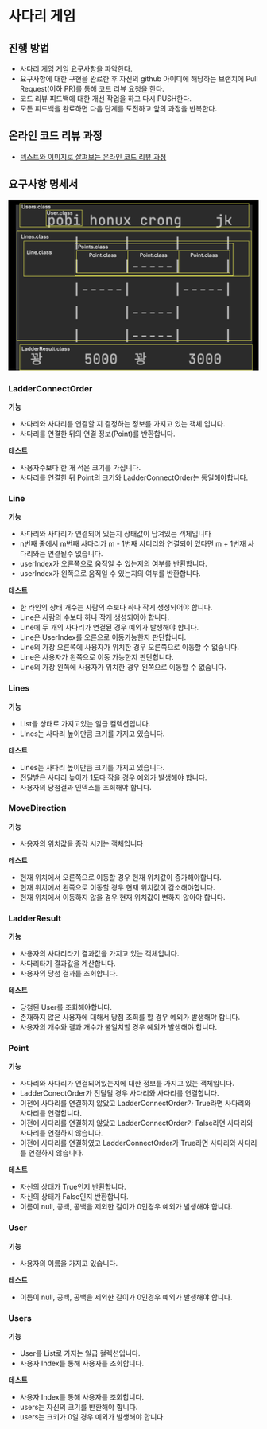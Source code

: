 # 사다리 게임
## 진행 방법
* 사다리 게임 게임 요구사항을 파악한다.
* 요구사항에 대한 구현을 완료한 후 자신의 github 아이디에 해당하는 브랜치에 Pull Request(이하 PR)를 통해 코드 리뷰 요청을 한다.
* 코드 리뷰 피드백에 대한 개선 작업을 하고 다시 PUSH한다.
* 모든 피드백을 완료하면 다음 단계를 도전하고 앞의 과정을 반복한다.

## 온라인 코드 리뷰 과정
* [텍스트와 이미지로 살펴보는 온라인 코드 리뷰 과정](https://github.com/nextstep-step/nextstep-docs/tree/master/codereview)

## 요구사항 명세서
![](LadderGameImage.png)
###  LadderConnectOrder

**기능**
* 사다리와 사다리를 연결할 지 결정하는 정보를 가지고 있는 객체 입니다.
* 사다리를 연결한 뒤의 연결 정보(Point)를 반환합니다.

**테스트**
* 사용자수보다 한 개 적은 크기를 가집니다.
* 사다리를 연결한 뒤 Point의 크기와 LadderConnectOrder는 동일해야합니다.

###  Line
**기능**
* 사다리와 사다리가 연결되어 있는지 상태값이 담겨있는 객체입니다
* n번째 줄에서 m번째 사다리가 m - 1번째 사디리와 연결되어 있다면 m + 1번재 사다리와는 연결될수 없습니다.
* userIndex가 오른쪽으로 움직일 수 있는지의 여부를 반환합니다.
* userIndex가 왼쪽으로 움직일 수 있는지의 여부를 반환합니다.

**테스트**
* 한 라인의 상태 개수는 사람의 수보다 하나 작게 생성되어야 합니다.
* Line은 사람의 수보다 하나 작게 생성되어야 합니다.
* Line에 두 개의 사다리가 연결된 경우 예외가 발생해야 합니다.
* Line은 UserIndex를 오른으로 이동가능한지 판단합니다.
* Line의 가장 오른쪽에 사용자가 위치한 경우 오른쪽으로 이동할 수 없습니다.
* Line은 사용자가 왼쪽으로 이동 가능한지 판단합니다.
* Line의 가장 왼쪽에 사용자가 위치한 경우 왼쪽으로 이동할 수 없습니다.

### Lines
**기능**
* List<Line>을 상태로 가지고있는 일급 컬렉션입니다.
* LInes는 사다리 높이만큼 크기를 가지고 있습니다.

**테스트**
* Lines는 사다리 높이만큼 크기를 가지고 있습니다.
* 전달받은 사다리 높이가 1도다 작을 경우 예외가 발생해야 합니다.
* 사용자의 당첨결과 인덱스를 조회해야 합니다.

### MoveDirection
**기능**
* 사용자의 위치값을 증감 시키는 객체입니다

**테스트**
* 현재 위치에서 오른쪽으로 이동할 경우 현재 위치값이 증가해야합니다.
* 현재 위치에서 왼쪽으로 이동할 경우 현재 위치값이 감소해야합니다.
* 현재 위치에서 이동하지 않을 경우 현재 위치값이 변하지 않아야 합니다.

### LadderResult
**기능**
* 사용자의 사다리타기 결과값을 가지고 있는 객체입니다.
* 사다리타기 결과값을 계산합니다.
* 사용자의 당첨 결과를 조회합니다.

**테스트**
* 당첨된 User를 조회해야합니다.
* 존재하지 않은 사용자에 대해서 당첨 조회를 할 경우 예외가 발생해야 합니다.
* 사용자의 개수와 결과 개수가 불일치할 경우 예외가 발생해야 합니다.

### Point
**기능**
* 사다리와 사다리가 연결되어있는지에 대한 정보를 가지고 있는 객체입니다.
* LadderConectOrder가 전달될 경우 사다리와 사다리를 연결합니다.
* 이전에 사다리를 연결하지 않았고 LadderConnectOrder가 True라면 사다리와 사다리를 연결합니다.
* 이전에 사다리를 연결하지 않았고 LadderConnectOrder가 False라면 사다리와 사다리를 연결하지 않습니다.
* 이전에 사다리를 연결하였고 LadderConnectOrder가 True라면 사다리와 사다리를 연결하지 않습니다.

**테스트**
* 자신의 상태가 True인지 반환합니다.
* 자신의 상태가 False인지 반환합니다.
* 이름이 null, 공백, 공백을 제외한 길이가 0인경우 예외가 발생해야 합니다.

### User
**기능**
* 사용자의 이름을 가지고 있습니다.

**테스트**
* 이름이 null, 공백, 공백을 제외한 길이가 0인경우 예외가 발생해야 합니다. 

### Users
**기능**
* User를 List로 가지는 일급 컬렉션입니다.
* 사용자 Index를 통해 사용자를 조회합니다.

**테스트**
* 사용자 Index를 통해 사용자를 조회합니다.
* users는 자신의 크기를 반환해야 합니다.
* users는 크키가 0일 경우 예외가 발생해야 합니다.
